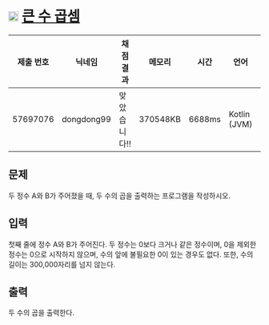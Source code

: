 # <img width="20px"  src="https://d2gd6pc034wcta.cloudfront.net/tier/1.svg" class="solvedac-tier"> [큰 수 곱셈](https://www.acmicpc.net/problem/13277) 

| 제출 번호 | 닉네임 | 채점 결과 | 메모리 | 시간 | 언어 | 코드 길이 |
|---|---|---|---|---|---|---|
|57697076|dongdong99|맞았습니다!! |370548KB|6688ms|Kotlin (JVM)|106B|

## 문제
<p>두 정수 A와 B가 주어졌을 때, 두 수의 곱을 출력하는 프로그램을 작성하시오.</p>

## 입력
<p>첫째 줄에 정수 A와 B가 주어진다. 두 정수는 0보다 크거나 같은 정수이며, 0을 제외한 정수는 0으로 시작하지 않으며, 수의 앞에 불필요한 0이 있는 경우도 없다. 또한, 수의 길이는 300,000자리를 넘지 않는다.</p>

## 출력
<p>두 수의 곱을 출력한다.</p>

